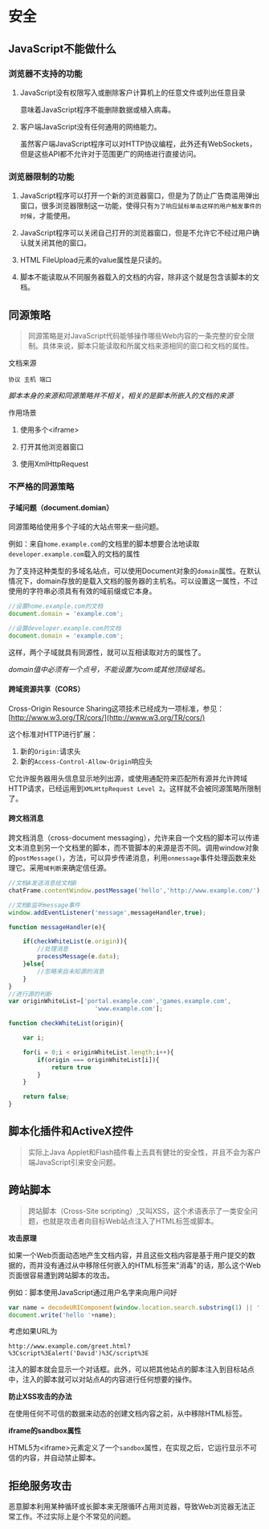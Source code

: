 # 安全

## JavaScript不能做什么

### 浏览器不支持的功能

1. JavaScript没有权限写入或删除客户计算机上的任意文件或列出任意目录

    意味着JavaScript程序不能删除数据或植入病毒。

2. 客户端JavaScript没有任何通用的网络能力。

    虽然客户端JavaScript程序可以对HTTP协议编程，此外还有WebSockets，但是这些API都不允许对于范围更广的网络进行直接访问。

### 浏览器限制的功能

1. JavaScript程序可以打开一个新的浏览器窗口，但是为了防止广告商滥用弹出窗口，很多浏览器限制这一功能，使得只有`为了响应鼠标单击这样的用户触发事件的时候`，才能使用。

2. JavaScript程序可以关闭自己打开的浏览器窗口，但是不允许它不经过用户确认就关闭其他的窗口。

3. HTML FileUpload元素的value属性是只读的。

4. 脚本不能读取从不同服务器载入的文档的内容，除非这个就是包含该脚本的文档。

## 同源策略

>同源策略是对JavaScript代码能够操作哪些Web内容的一条完整的安全限制。具体来说，脚本只能读取和所属文档来源相同的窗口和文档的属性。

文档来源

    协议 主机 端口

*脚本本身的来源和同源策略并不相关，相关的是脚本所嵌入的文档的来源*

作用场景

1. 使用多个<iframe\>

2. 打开其他浏览器窗口

3. 使用XmlHttpRequest

### 不严格的同源策略

#### 子域问题（document.domian）

同源策略给使用多个子域的大站点带来一些问题。

例如：来自`home.example.com`的文档里的脚本想要合法地读取`developer.example.com`载入的文档的属性

为了支持这种类型的多域名站点，可以使用Document对象的`domain`属性。在默认情况下，domain存放的是载入文档的服务器的主机名。可以设置这一属性，不过使用的字符串必须具有有效的域前缀或它本身。

```javascript
//设置home.example.com的文档
document.domain = 'example.com';

//设置developer.example.com的文档
document.domain = 'example.com';
```

这样，两个子域就具有同源性，就可以互相读取对方的属性了。

*domain值中必须有一个点号，不能设置为com或其他顶级域名。*

#### 跨域资源共享（CORS）

Cross-Origin Resource Sharing这项技术已经成为一项标准，参见：[http://www.w3.org/TR/cors/](http://www.w3.org/TR/cors/)

这个标准对HTTP进行扩展：

1. 新的`Origin:`请求头
2. 新的`Access-Control-Allow-Origin`响应头

它允许服务器用头信息显示地列出源，或使用通配符来匹配所有源并允许跨域HTTP请求，已经运用到`XMLHttpRequest Level 2`。这样就不会被同源策略所限制了。

#### 跨文档消息

跨文档消息（cross-document messaging），允许来自一个文档的脚本可以传递文本消息到另一个文档里的脚本，而不管脚本的来源是否不同。调用window对象的`postMessage()`，方法，可以异步传递消息，利用`onmessage`事件处理函数来处理它。采用`域判断`来确定信任源。

```javascript
//文档A发送消息给文档B
chatFrame.contentWindow.postMessage('hello','http://www.example.com/')

//文档B监听message事件
window.addEventListener('message',messageHandler,true);

function messageHandler(e){

    if(checkWhiteList(e.origin)){
        //处理消息
        processMessage(e.data);
    }else{
        //忽略来自未知源的消息
    }
}
//进行源的判断
var originWhiteList=['portal.example.com','games.example.com',
                        'www.example.com'];

function checkWhiteList(origin){

    var i;

    for(i = 0;i < originWhiteList.length;i++){
        if(origin === originWhiteList[i]){
            return true
        }
    }

    return false;
}
```

## 脚本化插件和ActiveX控件

> 实际上Java Applet和Flash插件看上去具有健壮的安全性，并且不会为客户端JavaScript引来安全问题。

## 跨站脚本

> 跨站脚本（Cross-Site scripting）,又叫XSS，这个术语表示了一类安全问题，也就是攻击者向目标Web站点注入了HTML标签或脚本。

**攻击原理**

如果一个Web页面动态地产生文档内容，并且这些文档内容是基于用户提交的数据的，而并没有通过从中移除任何嵌入的HTML标签来"消毒"的话，那么这个Web页面很容易遭到跨站脚本的攻击。

例如：脚本使用JavaScript通过用户名字来向用户问好

```javascript
var name = decodeURIComponent(window.location.search.substring(1) || '');
document.write('hello '+name);
```

考虑如果URL为

    http://www.example.com/greet.html?%3Cscript%3Ealert('David')%3C/script%3E

注入的脚本就会显示一个对话框。此外，可以把其他站点的脚本注入到目标站点中，注入的脚本就可以对站点A的内容进行任何想要的操作。

**防止XSS攻击的办法**

在使用任何不可信的数据来动态的创建文档内容之前，从中移除HTML标签。

**iframe的sandbox属性**

HTML5为<iframe\>元素定义了一个`sandbox`属性，在实现之后，它运行显示不可信的内容，并自动禁止脚本。

## 拒绝服务攻击

恶意脚本利用某种循环或长脚本来无限循环占用浏览器，导致Web浏览器无法正常工作。不过实际上是个不常见的问题。